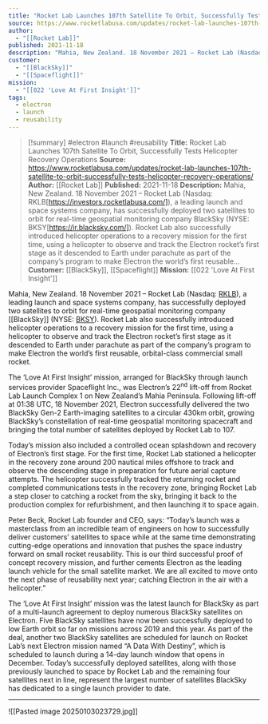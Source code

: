 ```yaml
---
title: "Rocket Lab Launches 107th Satellite To Orbit, Successfully Tests Helicopter Recovery Operations "
source: https://www.rocketlabusa.com/updates/rocket-lab-launches-107th-satellite-to-orbit-successfully-tests-helicopter-recovery-operations/
author:
  - "[[Rocket Lab]]"
published: 2021-11-18
description: "Mahia, New Zealand. 18 November 2021 – Rocket Lab (Nasdaq: RKLB[https://investors.rocketlabusa.com/]), a leading launch and space systems company, has successfully deployed two satellites to orbit for real-time geospatial monitoring company BlackSky (NYSE: BKSY[https://ir.blacksky.com/]). Rocket Lab also successfully introduced helicopter operations to a recovery mission for the first time, using a helicopter to observe and track the Electron rocket’s first stage as it descended to Earth under parachute as part of the company’s program to make Electron the world’s first reusable..."
customer:
  - "[[BlackSky]]"
  - "[[Spaceflight]]"
mission:
  - "[[022 'Love At First Insight']]"
tags:
  - electron
  - launch
  - reusability
---
```

>[!summary]
#electron #launch #reusability
**Title:** Rocket Lab Launches 107th Satellite To Orbit, Successfully Tests Helicopter Recovery Operations 
**Source:** https://www.rocketlabusa.com/updates/rocket-lab-launches-107th-satellite-to-orbit-successfully-tests-helicopter-recovery-operations/
**Author:** [[Rocket Lab]]
**Published:** 2021-11-18
**Description:** Mahia, New Zealand. 18 November 2021 – Rocket Lab (Nasdaq: RKLB[https://investors.rocketlabusa.com/]), a leading launch and space systems company, has successfully deployed two satellites to orbit for real-time geospatial monitoring company BlackSky (NYSE: BKSY[https://ir.blacksky.com/]). Rocket Lab also successfully introduced helicopter operations to a recovery mission for the first time, using a helicopter to observe and track the Electron rocket’s first stage as it descended to Earth under parachute as part of the company’s program to make Electron the world’s first reusable...
**Customer:** [[BlackSky]], [[Spaceflight]]
**Mission:** [[022 'Love At First Insight']]

Mahia, New Zealand. 18 November 2021 – Rocket Lab (Nasdaq: [RKLB](https://investors.rocketlabusa.com/)), a leading launch and space systems company, has successfully deployed two satellites to orbit for real-time geospatial monitoring company [[BlackSky]] (NYSE: [BKSY](https://ir.blacksky.com/)). Rocket Lab also successfully introduced helicopter operations to a recovery mission for the first time, using a helicopter to observe and track the Electron rocket’s first stage as it descended to Earth under parachute as part of the company’s program to make Electron the world’s first reusable, orbital-class commercial small rocket.

The ‘Love At First Insight’ mission, arranged for BlackSky through launch services provider Spaceflight Inc., was Electron’s 22<sup>nd</sup> lift-off from Rocket Lab Launch Complex 1 on New Zealand’s Mahia Peninsula. Following lift-off at 01:38 UTC, 18 November 2021, Electron successfully delivered the two BlackSky Gen-2 Earth-imaging satellites to a circular 430km orbit, growing BlackSky’s constellation of real-time geospatial monitoring spacecraft and bringing the total number of satellites deployed by Rocket Lab to 107.

Today’s mission also included a controlled ocean splashdown and recovery of Electron’s first stage. For the first time, Rocket Lab stationed a helicopter in the recovery zone around 200 nautical miles offshore to track and observe the descending stage in preparation for future aerial capture attempts. The helicopter successfully tracked the returning rocket and completed communications tests in the recovery zone, bringing Rocket Lab a step closer to catching a rocket from the sky, bringing it back to the production complex for refurbishment, and then launching it to space again.

Peter Beck, Rocket Lab founder and CEO, says: “Today’s launch was a masterclass from an incredible team of engineers on how to successfully deliver customers’ satellites to space while at the same time demonstrating cutting-edge operations and innovation that pushes the space industry forward on small rocket reusability. This is our third successful proof of concept recovery mission, and further cements Electron as the leading launch vehicle for the small satellite market. We are all excited to move onto the next phase of reusability next year; catching Electron in the air with a helicopter.”

The ‘Love At First Insight’ mission was the latest launch for BlackSky as part of a multi-launch agreement to deploy numerous BlackSky satellites on Electron. Five BlackSky satellites have now been successfully deployed to low Earth orbit so far on missions across 2019 and this year. As part of the deal, another two BlackSky satellites are scheduled for launch on Rocket Lab’s next Electron mission named “A Data With Destiny”, which is scheduled to launch during a 14-day launch window that opens in December. Today’s successfully deployed satellites, along with those previously launched to space by Rocket Lab and the remaining four satellites next in line, represent the largest number of satellites BlackSky has dedicated to a single launch provider to date.

---

![[Pasted image 20250103023729.jpg]]